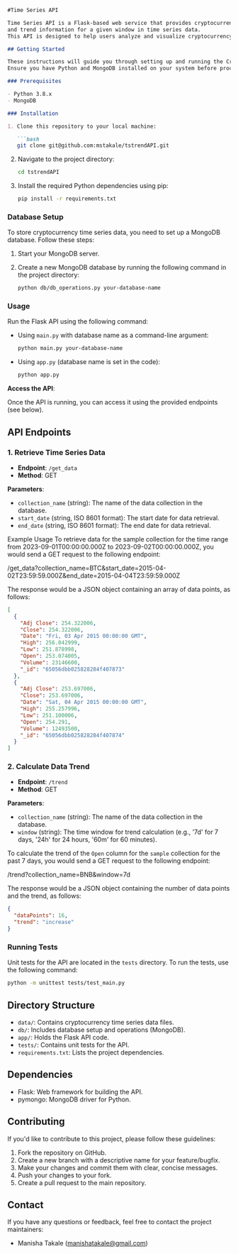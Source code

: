 
```markdown
#Time Series API

Time Series API is a Flask-based web service that provides cryptocurrency time series data within a specified time range 
and trend information for a given window in time series data. 
This API is designed to help users analyze and visualize cryptocurrency market trends.

## Getting Started

These instructions will guide you through setting up and running the Crypto Time Series API locally. 
Ensure you have Python and MongoDB installed on your system before proceeding.

### Prerequisites

- Python 3.8.x
- MongoDB

### Installation

1. Clone this repository to your local machine:

   ```bash
   git clone git@github.com:mstakale/tstrendAPI.git
   ```

2. Navigate to the project directory:

   ```bash
   cd tstrendAPI
   ```

3. Install the required Python dependencies using pip:

   ```bash
   pip install -r requirements.txt
   ```

### Database Setup

To store cryptocurrency time series data, you need to set up a MongoDB database. Follow these steps:

1. Start your MongoDB server.

2. Create a new MongoDB database by running the following command in the project directory:

   ```bash
   python db/db_operations.py your-database-name
   ```

### Usage

Run the Flask API using the following command:

- Using `main.py` with database name as a command-line argument:

   ```bash
   python main.py your-database-name
   ```

- Using `app.py` (database name is set in the code):

   ```bash
   python app.py
   ```

**Access the API**:

   Once the API is running, you can access it using the provided endpoints (see below).

## API Endpoints

### 1. Retrieve Time Series Data

- **Endpoint**: `/get_data`
- **Method**: GET

**Parameters**:
- `collection_name` (string): The name of the data collection in the database.
- `start_date` (string, ISO 8601 format): The start date for data retrieval.
- `end_date` (string, ISO 8601 format): The end date for data retrieval.

Example Usage
To retrieve data for the sample collection for the time range from 2023-09-01T00:00:00.000Z to 2023-09-02T00:00:00.000Z, you would send a GET request to the following endpoint:

/get_data?collection_name=BTC&start_date=2015-04-02T23:59:59.000Z&end_date=2015-04-04T23:59:59.000Z

The response would be a JSON object containing an array of data points, as follows:

```json
[
  {
    "Adj Close": 254.322006,
    "Close": 254.322006,
    "Date": "Fri, 03 Apr 2015 00:00:00 GMT",
    "High": 256.042999,
    "Low": 251.878998,
    "Open": 253.074005,
    "Volume": 23146600,
    "_id": "65056dbb025828284f407873"
  },
  {
    "Adj Close": 253.697006,
    "Close": 253.697006,
    "Date": "Sat, 04 Apr 2015 00:00:00 GMT",
    "High": 255.257996,
    "Low": 251.100006,
    "Open": 254.291,
    "Volume": 12493500,
    "_id": "65056dbb025828284f407874"
  }
]
```

### 2. Calculate Data Trend

- **Endpoint**: `/trend`
- **Method**: GET

**Parameters**:
- `collection_name` (string): The name of the data collection in the database.
- `window` (string): The time window for trend calculation (e.g., '7d' for 7 days, '24h' for 24 hours, '60m' for 60 minutes).


To calculate the trend of the `Open` column for the `sample` collection for the past 7 days, you would send a GET request to the following endpoint:

/trend?collection_name=BNB&window=7d

The response would be a JSON object containing the number of data points and the trend, as follows:

```JSON
{
  "dataPoints": 16,
  "trend": "increase"
}
```



### Running Tests

Unit tests for the API are located in the `tests` directory. To run the tests, use the following command:

```bash
python -m unittest tests/test_main.py
```

## Directory Structure

- `data/`: Contains cryptocurrency time series data files.
- `db/`: Includes database setup and operations (MongoDB).
- `app/`: Holds the Flask API code.
- `tests/`: Contains unit tests for the API.
- `requirements.txt`: Lists the project dependencies.

## Dependencies

- Flask: Web framework for building the API.
- pymongo: MongoDB driver for Python.

## Contributing

If you'd like to contribute to this project, please follow these guidelines:

1. Fork the repository on GitHub.
2. Create a new branch with a descriptive name for your feature/bugfix.
3. Make your changes and commit them with clear, concise messages.
4. Push your changes to your fork.
5. Create a pull request to the main repository.


## Contact

If you have any questions or feedback, feel free to contact the project maintainers:

- Manisha Takale (manishatakale@gmail.com)

```
